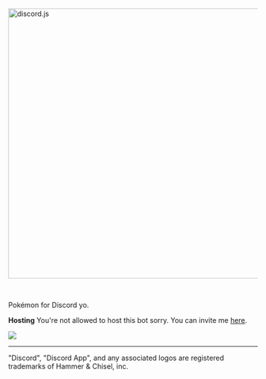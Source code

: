 
  <br />
  <p>
    <a href="https://goo.gl/FegjFz"><img src="https://media.discordapp.net/attachments/344651822331592724/345001623871029259/1502325191245.jpg" width="546" alt="discord.js" /></a>
  </p>
  <br />



Pokémon for Discord yo.

**Hosting**
You're not allowed to host this bot sorry. You can invite me [here](https://discordapp.com/oauth2/authorize?client_id=330488924449275916&scope=bot&permissions=268746822). 


 [![](https://discordapp.com/api/guilds/334745231163654145/embed.png?style=banner2)](https://discord.gg/z3mbwU2)
 
 ---
 "Discord", "Discord App", and any associated logos are registered trademarks of Hammer & Chisel, inc.
